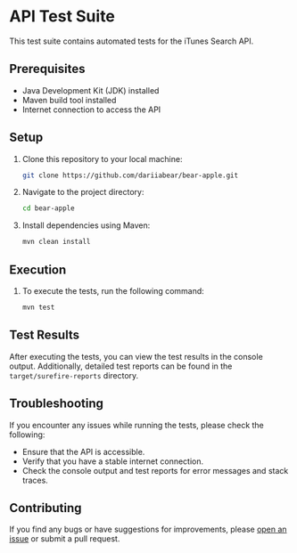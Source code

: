 # API Test Suite

This test suite contains automated tests for the iTunes Search API.

## Prerequisites

- Java Development Kit (JDK) installed
- Maven build tool installed
- Internet connection to access the API

## Setup

1. Clone this repository to your local machine:

    ```bash
    git clone https://github.com/dariiabear/bear-apple.git
    ```

2. Navigate to the project directory:

    ```bash
    cd bear-apple
    ```

3. Install dependencies using Maven:

    ```bash
    mvn clean install
    ```

## Execution

1. To execute the tests, run the following command:

    ```bash
    mvn test
    ```


## Test Results

After executing the tests, you can view the test results in the console output. Additionally, detailed test reports can be found in the `target/surefire-reports` directory.

## Troubleshooting

If you encounter any issues while running the tests, please check the following:

- Ensure that the API is accessible.
- Verify that you have a stable internet connection.
- Check the console output and test reports for error messages and stack traces.

## Contributing

If you find any bugs or have suggestions for improvements, please [open an issue](https://github.com/dariiabear/bear-apple-hw/issues) or submit a pull request.



